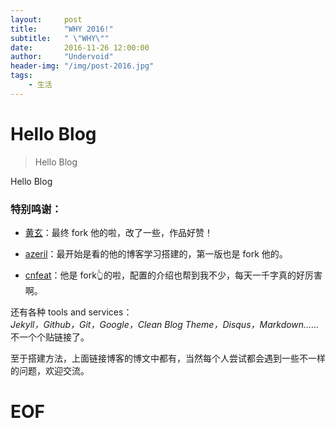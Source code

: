 ```yaml
---
layout:     post
title:      "WHY 2016!"
subtitle:   " \"WHY\""
date:       2016-11-26 12:00:00
author:     "Undervoid"
header-img: "/img/post-2016.jpg"
tags:
    - 生活
---
```



# Hello Blog

>Hello Blog
> 


Hello Blog


### 特别鸣谢：

* [黄玄](http://huangxuan.me)：最终 fork 他的啦，改了一些，作品好赞！

* [azeril](http://azeril.me)：最开始是看的他的博客学习搭建的，第一版也是 fork 他的。

* [cnfeat](http://cnfeat.com)：他是 fork👆的啦，配置的介绍也帮到我不少，每天一千字真的好厉害啊。


还有各种 tools and services：  
    *Jekyll，Github，Git，Google，Clean Blog Theme，Disqus，Markdown……*  
不一个个贴链接了。

至于搭建方法，上面链接博客的博文中都有，当然每个人尝试都会遇到一些不一样的问题，欢迎交流。


# EOF

